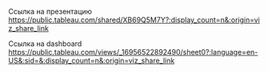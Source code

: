 Ссылка на презентацию <https://public.tableau.com/shared/XB69Q5M7Y?:display_count=n&:origin=viz_share_link>

Ссылка на dashboard <https://public.tableau.com/views/_16956522892490/sheet0?:language=en-US&:sid=&:display_count=n&:origin=viz_share_link>

